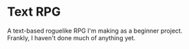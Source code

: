 # Text RPG

A text-based roguelike RPG I'm making as a beginner project. <br/>
Frankly, I haven't done much of anything yet.
